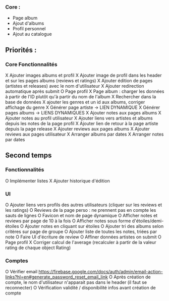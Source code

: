 ### Core :
- Page album
- Ajout d'albums
- Profil personnel
- Ajout au catalogue

## Priorités :

### Core Fonctionnalités
X Ajouter images albums et profil
X Ajouter image de profil dans les header et sur les pages albums (reviews et ratings)
X Ajouter édition de pages (artistes et releases) avec le nom d'utilisateur
X Ajouter redirection automatique après submit
O Page profil
X Page album : charger les données à partir de l'ID plutôt qu'à partir du nom de l'album
X Rechercher dans la base de données
X ajouter les genres et un id aux albums, corriger affichage du genre
X Générer page artiste -> LIEN DYNAMIQUE
X Générer pages albums -> LIENS DYNAMIQUES
X Ajouter notes aux pages albums
X Ajouter notes au profil utilisateur
X Ajouter liens vers artistes et albums depuis les notes de la page profil
X Ajouter lien de retour à la page artiste depuis la page release
X Ajouter reviews aux pages albums
X Ajouter reviews aux pages utilisateur
X Arranger albums par dates
X Arranger notes par dates

## Second temps
### Fonctionnalités
O Implémenter listes
X Ajouter historique d'édition

### UI
O Ajouter liens vers profils des autres utilisateurs (cliquer sur les reviews et les ratings)
O Reviews de la page perso : ne prennent pas en compte les sauts de lignes
O Favicon et nom de page dynamique
O Afficher notes et reviews par page de 10 à la fois
O Afficher notes sous forme d'étoiles/demi-étoiles
O Ajouter notes en cliquant sur étoiles
O Ajouter tri des albums selon critères sur page de groupe
O Ajouter liste de toutes les notes, triées par note
O Faire UI d'écriture de review
O Affiner données artistes on submit
O Page profil
X Corriger calcul de l'average (recalculer à partir de la valeur rating de chaque object Rating)


### Comptes
O Vérifier email https://firebase.google.com/docs/auth/admin/email-action-links?hl=en#generate_password_reset_email_link
O Après création de compte, le nom d'utilisateur n'apparait pas dans le header (il faut se reconnecter)
O Vérification validité / disponibilité infos avant création de compte
